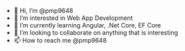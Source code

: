 - 👋 Hi, I’m @pmp9648
- 👀 I’m interested in Web App Development
- 🌱 I’m currently learning Angular, .Net Core, EF Core
- 💞️ I’m looking to collaborate on anything that is interesting
- 📫 How to reach me @pmp9648

<!---
pmp9648/pmp9648 is a ✨ special ✨ repository because its `README.md` (this file) appears on your GitHub profile.
You can click the Preview link to take a look at your changes.
--->
